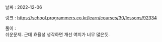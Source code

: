 날짜 : 2022-12-06  
  
링크 : https://school.programmers.co.kr/learn/courses/30/lessons/92334  
  
풀이 :  
쉬운문제. 근데 효율성 생각하면 개선 여지가 너무 많은듯.
